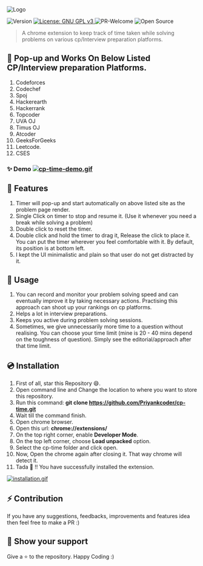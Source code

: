 <img alt="Logo" src="icons/cp time3.png" /> 
<p> 
  <img alt="Version" src="https://img.shields.io/badge/version-1.0.0-blue.svg?cacheSeconds=2592000" /> 
  <a href="#" target="/LICENSE">
    <img alt="License: GNU GPL v3" src="https://img.shields.io/badge/License-GNU GPL v3-yellow.svg" />
  </a>
    <img alt="PR-Welcome" src="https://img.shields.io/badge/PRs-welcome-brightgreen.svg" />
    <img alt="Open Source" src="https://badgen.net/badge/Open%20Source%20%3F/Yes%21/blue?icon=github" />
</p>

> A chrome extension to keep track of time taken while solving problems on various cp/Interview preparation platforms.<br>


## 🎯 Pop-up and Works On Below Listed CP/Interview preparation Platforms.
1. Codeforces
2. Codechef
3. Spoj
4. Hackerearth
5. Hackerrank
6. Topcoder
7. UVA OJ
8. Timus OJ
9. Atcoder
10. GeeksForGeeks
11. Leetcode.
12. CSES



### ✨ Demo [![cp-time-demo.gif](https://s2.gifyu.com/images/cp-time-demo.gif)](https://gifyu.com/image/Ud76)

## 🎁 Features
1. Timer will pop-up and start automatically on above listed site as the problem page render.
2. Single Click on timer to stop and resume it. (Use it whenever you need a break while solving a problem)
3. Double click to reset the timer.
4. Double click and hold the timer to drag it, Release the click to place it. You can put the timer wherever you feel comfortable with it. By default, its position is at bottom left.
5. I kept the UI minimalistic and plain so that user do not get distracted by it.

## 📖 Usage
1. You can record and monitor your problem solving speed and can eventually improve it by taking necessary actions. Practising this approach can shoot up your rankings on cp platforms. 
2. Helps a lot in interview preparations.
3. Keeps you active during problem solving sessions. 
4. Sometimes, we give unnecessarily more time to a question without realising. You can choose your time limit (mine is 20 - 40 mins depend on the toughness of question). Simply see the editorial/approach after that time limit.

## 💿 Installation
1. First of all, star this Repository 😄.
2. Open command line and Change the location  to where you want to store this repository.
3. Run this command: **git clone https://github.com/Priyankcoder/cp-time.git**
4. Wait till the command finish.
5. Open chrome browser.
6. Open this url: **chrome://extensions/**
7. On the top right corner, enable **Developer Mode**.
8. On the top left corner, choose **Load unpacked** option.
9. Select the cp-time folder and click open.
10. Now, Open the chrome again after closing it. That way chrome will detect it.
11. Tada 🎊 !! You have successfully installed the extension.

[![installation.gif](https://s2.gifyu.com/images/installation.gif)](https://gifyu.com/image/UdV2)

## ⚡ Contribution
If you have any suggestions, feedbacks, improvements and features idea then feel free to make a PR :)

## 🤘 Show your support
Give a ⭐️ to the repository. Happy Coding :)

